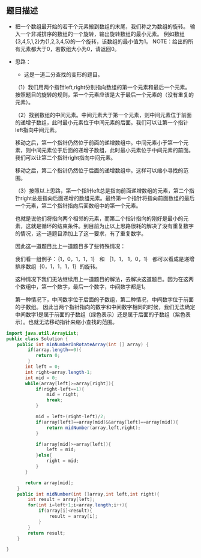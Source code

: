 题目描述
---
* 把一个数组最开始的若干个元素搬到数组的末尾，我们称之为数组的旋转。 输入一个非减排序的数组的一个旋转，输出旋转数组的最小元素。 例如数组{3,4,5,1,2}为{1,2,3,4,5}的一个旋转，该数组的最小值为1。 NOTE：给出的所有元素都大于0，若数组大小为0，请返回0。
* 思路：
	* 这是一道二分查找的变形的题目。

	（1）我们用两个指针left,right分别指向数组的第一个元素和最后一个元素。按照题目的旋转的规则，第一个元素应该是大于最后一个元素的（没有重复的元素）。

	（2）找到数组的中间元素。中间元素大于第一个元素，则中间元素位于前面的递增子数组，此时最小元素位于中间元素的后面。我们可以让第一个指针left指向中间元素。

	移动之后，第一个指针仍然位于前面的递增数组中。中间元素小于第一个元素，则中间元素位于后面的递增子数组，此时最小元素位于中间元素的前面。我们可以让第二个指针right指向中间元素。

	移动之后，第二个指针仍然位于后面的递增数组中。这样可以缩小寻找的范围。

	（3）按照以上思路，第一个指针left总是指向前面递增数组的元素，第二个指针right总是指向后面递增的数组元素。最终第一个指针将指向前面数组的最后一个元素，第二个指针指向后面数组中的第一个元素。

	也就是说他们将指向两个相邻的元素，而第二个指针指向的刚好是最小的元素，这就是循环的结束条件。到目前为止以上思路很耗的解决了没有重复数字的情况，这一道题目添加上了这一要求，有了重复数字。

	因此这一道题目比上一道题目多了些特殊情况：

	我们看一组例子：｛1，0，1，1，1｝ 和 ｛1，1， 1，0，1｝ 都可以看成是递增排序数组｛0，1，1，1，1｝的旋转。

	这种情况下我们无法继续用上一道题目的解法，去解决这道题目。因为在这两个数组中，第一个数字，最后一个数字，中间数字都是1。

	第一种情况下，中间数字位于后面的子数组，第二种情况，中间数字位于前面的子数组。
	因此当两个指针指向的数字和中间数字相同的时候，我们无法确定中间数字1是属于前面的子数组（绿色表示）还是属于后面的子数组（紫色表示）。也就无法移动指针来缩小查找的范围。

```java
import java.util.ArrayList;
public class Solution {
    public int minNumberInRotateArray(int [] array) {
        if(array.length==0){
		   return 0;
	    }
	   int left = 0;
	   int right=array.length-1;
	   int mid = 0;
	   while(array[left]>=array[right]){
		   if(right-left==1){
			   mid = right;
			   break;
		   }

		   mid = left+(right-left)/2;
		   if(array[left]==array[mid]&&array[left]==array[mid]){
			   return midNumber(array,left,right);
		   }

		   if(array[mid]>=array[left]){
			   left = mid;
		   }else{
			   right = mid;
		   }
	   }

	   return array[mid];
    }
	public int midNumber(int []array,int left,int right){
		int result = array[left];
		for(int i=left+1;i<array.length;i++){
			if(array[i]<result){
				result = array[i];
			}
		}
		return result;
	}

}

